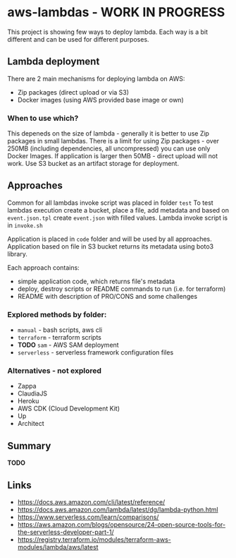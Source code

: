 # aws-lambdas - WORK IN PROGRESS

This project is showing few ways to deploy lambda. Each way is a bit different and can be used for different purposes.

## Lambda deployment

There are 2 main mechanisms for deploying lambda on AWS:

- Zip packages (direct upload or via S3)
- Docker images (using AWS provided base image or own)

### When to use which?

This depeneds on the size of lambda - generally it is better to use Zip packages in small lambdas. There is a limit for
using Zip packages - over 250MB (including dependencies, all uncompressed) you can use only Docker Images. If
application is larger then 50MB - direct upload will not work. Use S3 bucket as an artifact storage for deployment.

## Approaches

Common for all lambdas invoke script was placed in folder `test`
To test lambdas execution create a bucket, place a file, add metadata and based on `event.json.tpl` create `event.json`
with filled values. Lambda invoke script is in `invoke.sh`

Application is placed in `code` folder and will be used by all approaches. Application based on file in S3 bucket
returns its metadata using boto3 library.

Each approach contains:

- simple application code, which returns file's metadata
- deploy, destroy scripts or README commands to run (i.e. for terraform)
- README with description of PRO/CONS and some challenges

### Explored methods by folder:

- `manual` - bash scripts, aws cli
- `terraform` - terraform scripts
- **TODO** `sam` - AWS SAM deployment
- `serverless` - serverless framework configuration files

### Alternatives - not explored

- Zappa
- ClaudiaJS
- Heroku
- AWS CDK (Cloud Development Kit)
- Up
- Architect

## Summary

**TODO**

## Links

- https://docs.aws.amazon.com/cli/latest/reference/
- https://docs.aws.amazon.com/lambda/latest/dg/lambda-python.html
- https://www.serverless.com/learn/comparisons/
- https://aws.amazon.com/blogs/opensource/24-open-source-tools-for-the-serverless-developer-part-1/
- https://registry.terraform.io/modules/terraform-aws-modules/lambda/aws/latest
